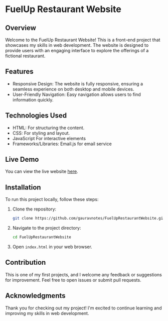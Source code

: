 # FuelUp Restaurant Website

## Overview
Welcome to the FuelUp Restaurant Website! This is a front-end project that showcases my skills in web development. The website is designed to provide users with an engaging interface to explore the offerings of a fictional restaurant.

## Features
- Responsive Design: The website is fully responsive, ensuring a seamless experience on both desktop and mobile devices.
- User-Friendly Navigation: Easy navigation allows users to find information quickly.
  
## Technologies Used
- HTML: For structuring the content.
- CSS: For styling and layout.
- JavaScript For interactive elements 
- Frameworks/Libraries: Email.js for email service 

## Live Demo
You can view the live website [here](https://fueluprestaurant.netlify.app).

## Installation
To run this project locally, follow these steps:

1. Clone the repository:
   ```bash
   git clone https://github.com/gauravnotes/FuelUpRestaurantWebsite.git
   ```
2. Navigate to the project directory:
   ```bash
   cd FuelUpRestaurantWebsite
   ```
3. Open `index.html` in your web browser.

## Contribution
This is one of my first projects, and I welcome any feedback or suggestions for improvement. Feel free to open issues or submit pull requests.

## Acknowledgments
Thank you for checking out my project! I'm excited to continue learning and improving my skills in web development.
